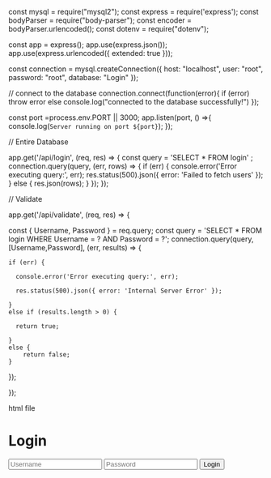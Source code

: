 
const mysql = require("mysql2");
const express = require('express');
const bodyParser = require("body-parser");
const encoder = bodyParser.urlencoded();
const dotenv = require("dotenv");

const app = express();
app.use(express.json());
app.use(express.urlencoded({
    extended: true
}));

const connection = mysql.createConnection({
    host: "localhost",
    user: "root",
    password: "root",
    database: "Login"
});

// connect to the database
connection.connect(function(error){
    if (error) throw error
    else console.log("connected to the database successfully!")
});

const port =process.env.PORT || 3000;
app.listen(port, () =>{
    console.log(`Server running on port ${port}`);
});

// Entire Database 

app.get('/api/login', (req, res) => {
    const query = 'SELECT * FROM login' ;
    connection.query(query, (err, rows) => {
    if (err) {
    console.error('Error executing query:', err);
    res.status(500).json({ error: 'Failed to fetch users' });
    } else {
    res.json(rows);
    }
    });
    });

// Validate

app.get('/api/validate', (req, res) => {

const { Username, Password } = req.query;
const query = 'SELECT * FROM login WHERE Username = ? AND Password = ?';
connection.query(query, [Username,Password], (err, results) => {

    if (err) {

      console.error('Error executing query:', err);

      res.status(500).json({ error: 'Internal Server Error' });

    } 
    else if (results.length > 0) {

      return true;

    } 
    else {
        return false;
    }

  });

});

html file

<!DOCTYPE html>
<html>
<head>
<title>Login</title>
</head>
<body>
<h1>Login</h1>
<form action="http://localhost:3000/api/validate?Username=?&&Password=?" method="get">
<input type="text" name="Username" placeholder="Username" required>
<input type="password" name="Password" placeholder="Password"required>
<input type="submit" value="Login">
</form>

</body>
</html>
